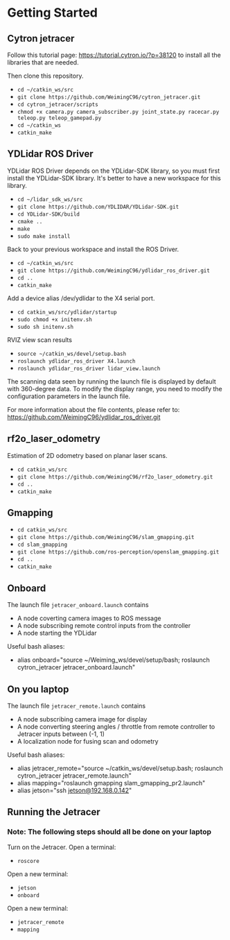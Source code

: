 # Getting Started
## Cytron jetracer 
Follow this tutorial page: https://tutorial.cytron.io/?p=38120 to install all the libraries that are needed.

Then clone this repository.
- `cd ~/catkin_ws/src`
- `git clone https://github.com/WeimingC96/cytron_jetracer.git`
- `cd cytron_jetracer/scripts`
- `chmod +x camera.py camera_subscriber.py joint_state.py racecar.py teleop.py teleop_gamepad.py`
- `cd ~/catkin_ws`
- `catkin_make`

## YDLidar ROS Driver
YDLidar ROS Driver depends on the YDLidar-SDK library, so you must first install the YDLidar-SDK library. It's better to have a new workspace for this library.
- `cd ~/lidar_sdk_ws/src`
- `git clone https://github.com/YDLIDAR/YDLidar-SDK.git`
- `cd YDLidar-SDK/build`
- `cmake ..`
- `make`
- `sudo make install`

Back to your previous workspace and install the ROS Driver.
- `cd ~/catkin_ws/src`
- `git clone https://github.com/WeimingC96/ydlidar_ros_driver.git`
- `cd ..`
- `catkin_make`

Add a device alias /dev/ydlidar to the X4 serial port.
- `cd catkin_ws/src/ydlidar/startup`
- `sudo chmod +x initenv.sh`
- `sudo sh initenv.sh`

RVIZ view scan results
- `source ~/catkin_ws/devel/setup.bash`
- `roslaunch ydlidar_ros_driver X4.launch`
- `roslaunch ydlidar_ros_driver lidar_view.launch`

The scanning data seen by running the launch file is displayed by default with 360-degree data. To modify the display range, you need to modify the configuration parameters in the launch file.

For more information about the file contents, please refer to: https://github.com/WeimingC96/ydlidar_ros_driver.git

## rf2o_laser_odometry
Estimation of 2D odometry based on planar laser scans.
- `cd catkin_ws/src`
- `git clone https://github.com/WeimingC96/rf2o_laser_odometry.git`
- `cd ..`
- `catkin_make`

## Gmapping
- `cd catkin_ws/src`
- `git clone https://github.com/WeimingC96/slam_gmapping.git`
- `cd slam_gmapping`
- `git clone https://github.com/ros-perception/openslam_gmapping.git`
- `cd ..`
- `catkin_make`

## Onboard
The launch file `jetracer_onboard.launch` contains
- A node coverting camera images to ROS message
- A node subscribing remote control inputs from the controller
- A node starting the YDLidar

Useful bash aliases:
- alias onboard="source ~/Weiming_ws/devel/setup/bash; roslaunch cytron_jetracer jetracer_onboard.launch"

## On you laptop
The launch file `jetracer_remote.launch` contains
- A node subscribing camera image for display
- A node converting steering angles / throttle from remote controller to Jetracer inputs between (-1, 1)
- A localization node for fusing scan and odometry

Useful bash aliases:
- alias jetracer_remote="source ~/catkin_ws/devel/setup.bash; roslaunch cytron_jetracer jetracer_remote.launch"
- alias mapping="roslaunch gmapping slam_gmapping_pr2.launch"
- alias jetson="ssh jetson@192.168.0.142"

## Running the Jetracer
### Note: The following steps should all be done on your laptop
Turn on the Jetracer. Open a terminal:
- `roscore`

Open a new terminal:
- `jetson`
- `onboard`

Open a new terminal:
- `jetracer_remote`
- `mapping`

